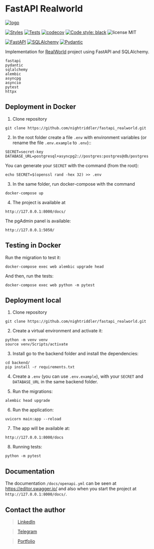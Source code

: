 # FastAPI Realworld

[![logo](https://user-images.githubusercontent.com/75097575/142890407-28f56df1-8c74-4086-a6ee-3ba7626ba154.png)](https://github.com/gothinkster/realworld)



[![Styles](https://img.shields.io/github/workflow/status/nightriddler/fastapi_realworld/Styles?label=Styles)](https://github.com/nightriddler/fastapi_realworld/actions/workflows/styles.yml)
[![Tests](https://img.shields.io/github/workflow/status/nightriddler/fastapi_realworld/Tests?label=Tests)](https://github.com/nightriddler/fastapi_realworld/actions/workflows/tests.yml)
[![codecov](https://codecov.io/github/nightriddler/fastapi_realworld/branch/main/graph/badge.svg?token=JQ4NUO1T4V)](https://codecov.io/github/nightriddler/fastapi_realworld)
[![Code style: black](https://img.shields.io/badge/code%20style-black-000000.svg)](https://github.com/psf/black)
![license MIT](https://img.shields.io/github/license/nightriddler/fastapi_realworld)

[![FastAPI](https://img.shields.io/badge/FastAPI-005571?style=flat-square&logo=fastapi&logoColor=white&color=ff1709&labelColor=gray)](https://fastapi.tiangolo.com//)
[![SQLAlchemy](https://img.shields.io/badge/SQLAlchemy-005?style=flat-square)](https://www.sqlalchemy.org/)
[![Pydantic](https://img.shields.io/badge/Pydantic-0001?style=flat-square)](https://pydantic-docs.helpmanual.io/)

Implementation for [RealWorld](https://github.com/gothinkster/realworld) project using FastAPI and SQLAlchemy.

```
fastapi
pydantic
sqlalchemy
alembic
asyncpg
asyncio
pytest
httpx
```

## Deployment in Docker
1. Clone repository 
```
git clone https://github.com/nightriddler/fastapi_realworld.git
```
2. In the root folder create a file `.env` with environment variables (or rename the file `.env.example` to `.env`)::
```
SECRET=secret-key
DATABASE_URL=postgresql+asyncpg2://postgres:postgres@db/postgres
```
You can generate your `SECRET` with the command (from the root): 
```
echo SECRET=$(openssl rand -hex 32) >> .env
```
3. In the same folder, run docker-compose with the command 
```
docker-compose up
```
4. The project is available at
```
http://127.0.0.1:8000/docs/
```
The pgAdmin panel is available: 
```
http://127.0.0.1:5050/
```

## Testing in Docker
Run the migration to test it:
```
docker-compose exec web alembic upgrade head
```
And then, run the tests:
```
docker-compose exec web python -m pytest
```

## Deployment local
1. Clone repository 
```
git clone https://github.com/nightriddler/fastapi_realworld.git
```
2. Create a virtual environment and activate it:
```
python -m venv venv
source venv/Scripts/activate 
```
3. Install go to the backend folder and install the dependencies:
```
cd backend/
pip install -r requirements.txt
```
4. Create a `.env` (you can use `.env.example`), with your `SECRET` and `DATABASE_URL` in the same backend folder.

5. Run the migrations:
```
alembic head upgrade
```
6. Run the application:
```
uvicorn main:app --reload
```
7. The app will be available at:
```
http://127.0.0.1:8000/docs
```
8. Running tests:
```
python -m pytest
```

## Documentation
The documentation `/docs/openapi.yml` can be seen at https://editor.swagger.io/ and also when you start the project at `http://127.0.0.1:8000/docs/`.


## Contact the author
>[LinkedIn](http://linkedin.com/in/aizi)

>[Telegram](https://t.me/nightriddler)

>[Portfolio](https://github.com/nightriddler)
